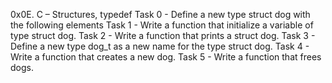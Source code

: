 0x0E. C – Structures, typedef
Task 0 - Define a new type struct dog with the following elements
Task 1 - Write a function that initialize a variable of type struct dog.
Task 2 - Write a function that prints a struct dog.
Task 3 - Define a new type dog_t as a new name for the type struct dog.
Task 4 - Write a function that creates a new dog.
Task 5 - Write a function that frees dogs.

